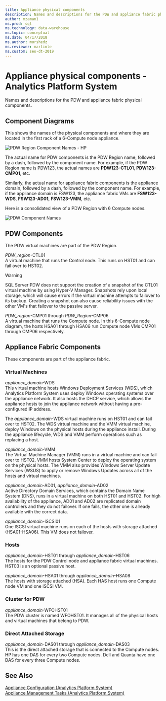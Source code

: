```yaml
---
title: Appliance physical components
description: Names and descriptions for the PDW and appliance fabric physical components. 
author: mzaman1 
ms.prod: sql
ms.technology: data-warehouse
ms.topic: conceptual
ms.date: 04/17/2018
ms.author: murshedz
ms.reviewer: martinle
ms.custom: seo-dt-2019
---
```


# Appliance physical components - Analytics Platform System
Names and descriptions for the PDW and appliance fabric physical components. 
  
<!-- MISSING LINKS See also [HDInsight Physical Components &#40;Analytics Platform System&#41;](hdinsight-physical-components.md).  -->  
  
## <a name="diagrams"></a>Component Diagrams  
This shows the names of the physical components and where they are located in the first rack of a 6-Compute node appliance.  
  
![PDW Region Component Names - HP](./media/pdw-and-appliance-fabric-physical-components/APS_HW_ComponentNames-HP.png "APS_HW_ComponentNames-HP")  
  
The actual name for PDW components is the PDW Region name, followed by a dash, followed by the component name. For example, if the PDW Region name is PDW123, the actual names are **PDW123-CTL01**, **PDW123-CMP01**, etc.  
  
Similarly, the actual name for appliance fabric components is the appliance domain, followed by a dash, followed by the component name. For example, if the appliance domain is FSW123, the appliance fabric VMs are **FSW123-WDS**, **FSW123-AD01**, **FSW123-VMM**, etc.  
  
Here is a consolidated view of a PDW Region with 6 Compute nodes.  
  
![PDW Component Names](./media/pdw-and-appliance-fabric-physical-components/APS_HW_Names.png "APS_HW_Names")  
  
## <a name="pdw"></a>PDW Components  
The PDW virtual machines are part of the PDW Region.  
  
*PDW_region*-CTL01  
A virtual machine that runs the Control node. This runs on HST01 and can fail over to HST02.  
  
> [!WARNING]  
> SQL Server PDW does not support the creation of a snapshot of the CTL01 virtual machine by using Hyper-V Manager. Snapshots rely upon local storage, which will cause errors if the virtual machine attempts to failover to its backup. Creating a snapshot can also cause reliability issues with the other VM's that failover to the passive server.  
  
*PDW_region*-CMP01 through *PDW_Region*-CMP06  
A virtual machine that runs the Compute node. In this 6-Compute node diagram, the hosts HSA01 through HSA06 run Compute node VMs CMP01 through CMP06 respectively.  
  
## <a name="fabric"></a>Appliance Fabric Components  
These components are part of the appliance fabric.  
  
### Virtual Machines  
*appliance_domain*-WDS  
This virtual machine hosts Windows Deployment Services (WDS), which Analytics Platform System uses deploy Windows operating systems over the appliance network. It also hosts the DHCP service, which allows the appliance hosts to join the appliance network without having a pre-configured IP address.  
  
The *appliance_domain*-WDS virtual machine runs on HST01 and can fail over to HST02. The WDS virtual machine and the VMM virtual machine, deploy Windows on the physical hosts during the appliance install. During the appliance lifecycle, WDS and VMM perform operations such as replacing a host.  
  
*appliance_domain*-VMM  
The Virtual Machine Manager (VMM) runs in a virtual machine and can fail over to HST02. VMM hosts System Center to deploy the operating system on the physical hosts. The VMM also provides Windows Server Update Services (WSUS) to apply or remove Windows Updates across all of the hosts and virtual machines.  
  
*appliance_domain*-AD01, *appliance_domain*-AD02  
Active Directory Domain Services, which contains the Domain Name System (DNS), runs in a virtual machine on both HST01 and HST02. For high availability of the appliance, AD01 and AD02 are replicated domain controllers and they do not failover. If one fails, the other one is already available with the correct data.  
  
*appliance_domain*-ISCSI01  
One ISCSI virtual machine runs on each of the hosts with storage attached (HSA01-HSA06). This VM does not failover.  
  
### Hosts  
*appliance_domain*-HST01 through *appliance_domain*-HST06  
The hosts for the PDW Control node and appliance fabric virtual machines. HST03 is an optional passive host.  
  
*appliance_domain*-HSA01 through *appliance_domain*-HSA08  
The hosts with storage attached (HSA). Each HAS host runs one Compute node VM and one ISCSI VM.  
  
### Cluster for PDW  
*appliance_domain*-WFOHST01  
The PDW cluster is named WFOHST01. It manages all of the physical hosts and virtual machines that belong to PDW.  
  
### Direct Attached Storage  
*appliance_domain*-DAS01 through *appliance_domain*-DAS03  
This is the direct attached storage that is connected to the Compute nodes. HP has one DAS for every two Compute nodes. Dell and Quanta have one DAS for every three Compute nodes.  
  
## See Also  
<!-- MISSING LINKS [Hardware Configurations &#40;Analytics Platform System&#41;](../architecture/hardware-configurations.md)  -->  
[Appliance Configuration &#40;Analytics Platform System&#41;](appliance-configuration.md)  
[Appliance Management Tasks &#40;Analytics Platform System&#41;](appliance-management-tasks.md)  
  
